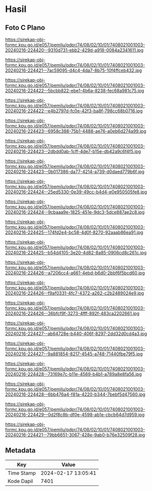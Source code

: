 # Hasil

## Foto C Plano

https://sirekap-obj-formc.kpu.go.id/e057/pemilu/pdpr/74/08/02/10/01/7408021001003-20240216-224420--9310d731-ebb2-429d-a918-0084a2341611.jpg

https://sirekap-obj-formc.kpu.go.id/e057/pemilu/pdpr/74/08/02/10/01/7408021001003-20240216-224421--7ac59095-d4c4-4da7-8b75-10f4ffceb432.jpg

https://sirekap-obj-formc.kpu.go.id/e057/pemilu/pdpr/74/08/02/10/01/7408021001003-20240216-224422--5bcbb822-ebe1-4b6a-8238-fec68a981c75.jpg

https://sirekap-obj-formc.kpu.go.id/e057/pemilu/pdpr/74/08/02/10/01/7408021001003-20240216-224422--e4b2797d-fc0e-42f3-ba8f-798cc68b0716.jpg

https://sirekap-obj-formc.kpu.go.id/e057/pemilu/pdpr/74/08/02/10/01/7408021001003-20240216-224423--6958c388-75b1-4488-ae76-a0eb6d274a99.jpg

https://sirekap-obj-formc.kpu.go.id/e057/pemilu/pdpr/74/08/02/10/01/7408021001003-20240216-224423--2dbdd0ab-1cff-4de7-b15e-db42a9c6f4f5.jpg

https://sirekap-obj-formc.kpu.go.id/e057/pemilu/pdpr/74/08/02/10/01/7408021001003-20240216-224423--0b017386-da77-4214-a739-d0daed779b6f.jpg

https://sirekap-obj-formc.kpu.go.id/e057/pemilu/pdpr/74/08/02/10/01/7408021001003-20240216-224424--25ed5330-0e39-49cc-b4d4-e0e950505fe8.jpg

https://sirekap-obj-formc.kpu.go.id/e057/pemilu/pdpr/74/08/02/10/01/7408021001003-20240216-224424--9cbaaa9e-1825-451e-9dc3-5dce887ae2c8.jpg

https://sirekap-obj-formc.kpu.go.id/e057/pemilu/pdpr/74/08/02/10/01/7408021001003-20240216-224425--174fd2e4-bc58-4d0f-8270-92aaab86ea91.jpg

https://sirekap-obj-formc.kpu.go.id/e057/pemilu/pdpr/74/08/02/10/01/7408021001003-20240216-224425--b54d4105-3e20-4d82-8a85-0906cd8c261c.jpg

https://sirekap-obj-formc.kpu.go.id/e057/pemilu/pdpr/74/08/02/10/01/7408021001003-20240216-224426--a7206cc4-a661-4ebd-b6d0-2bbf6f5bcd60.jpg

https://sirekap-obj-formc.kpu.go.id/e057/pemilu/pdpr/74/08/02/10/01/7408021001003-20240216-224426--f9af0331-4fc7-4372-a262-c2b2489024e9.jpg

https://sirekap-obj-formc.kpu.go.id/e057/pemilu/pdpr/74/08/02/10/01/7408021001003-20240216-224426--36bfcf9f-3273-4fff-892f-483ca2202661.jpg

https://sirekap-obj-formc.kpu.go.id/e057/pemilu/pdpr/74/08/02/10/01/7408021001003-20240216-224427--ab64728e-b440-406f-8297-2dd32d0cd4a3.jpg

https://sirekap-obj-formc.kpu.go.id/e057/pemilu/pdpr/74/08/02/10/01/7408021001003-20240216-224427--9a881854-8217-4545-a748-71440fbe79f5.jpg

https://sirekap-obj-formc.kpu.go.id/e057/pemilu/pdpr/74/08/02/10/01/7408021001003-20240216-224428--73169e7c-b11e-4569-b4b1-a789a8e8fa56.jpg

https://sirekap-obj-formc.kpu.go.id/e057/pemilu/pdpr/74/08/02/10/01/7408021001003-20240216-224428--6bb476a4-f81a-4220-b344-7bebf5d47560.jpg

https://sirekap-obj-formc.kpu.go.id/e057/pemilu/pdpr/74/08/02/10/01/7408021001003-20240216-224429--0d2f8c8b-df0e-4598-ab1e-cbcb64d7d959.jpg

https://sirekap-obj-formc.kpu.go.id/e057/pemilu/pdpr/74/08/02/10/01/7408021001003-20240216-224421--79bb6651-3067-428e-9ab0-b76e32509f28.jpg


## Metadata

| Key        | Value               |
| ---------- | ------------------- |
| Time Stamp | 2024-02-17 13:05:41 |
| Kode Dapil | 7401                |



